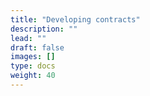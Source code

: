 ```yaml
---
title: "Developing contracts"
description: ""
lead: ""
draft: false
images: []
type: docs
weight: 40
---
```

